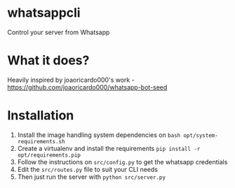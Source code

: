# whatsappcli
Control your server from Whatsapp

# What it does?


Heavily inspired by joaoricardo000's work - https://github.com/joaoricardo000/whatsapp-bot-seed

# Installation
1. Install the image handling system dependencies on ```bash opt/system-requirements.sh```
2. Create a virtualenv and install the requirements  ```pip install -r opt/requirements.pip```
3. Follow the instructions on ```src/config.py``` to get the whatsapp credentials
4. Edit the ```src/routes.py``` file to suit your CLI needs
5. Then just run the server with  ```python src/server.py```  
